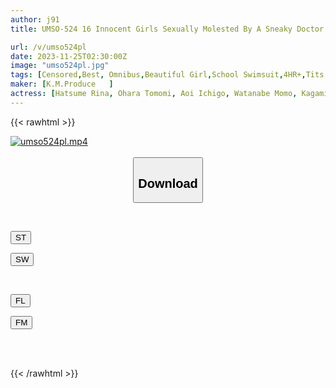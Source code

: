 ```yaml
---
author: j91
title: UMSO-524 16 Innocent Girls Sexually Molested By A Sneaky Doctor

url: /v/umso524pl
date: 2023-11-25T02:30:00Z
image: "umso524pl.jpg"
tags: [Censored,Best, Omnibus,Beautiful Girl,School Swimsuit,4HR+,Tits	 ]
maker: [K.M.Produce   ]
actress: [Hatsume Rina, Ohara Tomomi, Aoi Ichigo, Watanabe Momo, Kagami Shuna, Inoue Mizuki, Aine Kuu, Akiyama Shiori, Aoki Rin, Asuna Koharu  ]
---
```



{{< rawhtml >}}

<div class="video" data-videoid="PLawJ6JYkBhB43">
    <a href="javascript:;">
        <img src="/v/umso524pl/umso524pl.jpg" width="WIDTH" height="HEIGHT" alt="umso524pl.mp4" loading="lazy">
    </a>
</div>

<script type="text/javascript" src="https://j91.asia/asset/on-demand-st.js"></script>

<br>
  <link rel="stylesheet" href="https://j91.asia/asset/bs5.css">
  
  <center>
  <button class="btn btn-primary" type="button" data-bs-toggle="collapse" data-bs-target=".multi-collapse" aria-expanded="false" aria-controls="multiCollapseExample1 multiCollapseExample2"><h2>Download</h2></button></center>
</p>
<div class="row">
  <div class="col">
    <div class="collapse multi-collapse" id="multiCollapseExample1">
      <div class="card card-body">
	      	      <br>
<div class="buttons">  
<p><a href="https://streamtape.to/v/PLawJ6JYkBhB43" target="_blank"><button class="btn-hover color-3"><i class="fa fa-download"></i> ST</button></a></p>
<p><a href="https://flaswish.com/33jxo4zwfgkb" target="_blank"><button class="btn-hover color-2"><i class="fa fa-download"></i> SW</button></a></p></div>
    </div>
  </div>
</div>
  <div class="col">
    <div class="collapse multi-collapse" id="multiCollapseExample2">
      <div class="card card-body">
	      <br>
<div class="buttons">
<p><a href="javascript:;" target="_blank"><button class="btn-hover color-9"><i class="fa fa-download"></i> FL</button></a></p>
<p><a href="https://filemoon.sx/d/c21lxyre9hv6" target="_blank"><button class="btn-hover color-8"><i class="fa fa-download"></i> FM</button></a></p></div>
<br><br>
      </div>
    </div>
  </div>
</div>

{{< /rawhtml >}}
